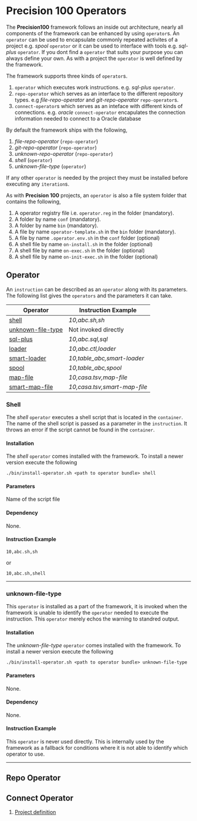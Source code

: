# Precision 100 Operators
The **Precision100** framework follows an inside out architecture, nearly all components of the framework can be enhanced by using `operator`s. An `operator` can be used to encapsulate commonly repeated activites of a project e.g. *spool* `operator` or it can be used to interface with tools e.g. *sql-plus* `operator`. If you dont find a `operator` that suits your purpose you can always define your own. As with a project the `operator` is well defined by the framework.

The framework supports three kinds of `operator`s. 
1. `operator` which executes work instructions. e.g. *sql-plus* `operator`. 
2. `repo-operator` which serves as an interface to the different repository types. e.g *file-repo-operator* and *git-repo-operator* `repo-operator`s.
3. `connect-operator`s which serves as an inteface with different kinds of connections. e.g. *oracle* `connect-operator` encapulates the connection information needed to connect to a Oracle database

By default the framework ships with the following,
1. *file-repo-operator* (`repo-operator`)
2. *git-repo-operator* (`repo-operator`)
3. *unknown-repo-operator* (`repo-operator`)
4. *shell* (`operator`)
5. *unknown-file-type* (`operator`)

If any other `operator` is needed by the project they must be installed before executing any `iteration`s.

As with **Precision 100** projects, an `operator` is also a file system folder that contains the following,
1. A operator registry file i.e. `operator.reg` in the folder (mandatory).
2. A folder by name `conf` (mandatory).
3. A folder by name `bin` (mandatory).
4. A file by name `operator-template.sh` in the `bin` folder (mandatory).
5. A file by name `.operator.env.sh` in the `conf` folder (optional)
6. A shell file by name `on-install.sh` in the folder (optional)
7. A shell file by name `on-exec.sh` in the folder (optional)
8. A shell file by name `on-init-exec.sh` in the folder (optional)
 

## Operator
An `instruction` can be described as an `operator` along with its parameters. The following list gives the `operators` and the parameters it can take.

| Operator | Instruction Example |
|----------|---------------------|
| [shell](#shell) | *10,abc.sh,sh* |
| [unknown-file-type](#unknown-file-type) | Not invoked directly |
| [sql-plus](#sql-plus) | *10,abc.sql,sql* |
| [loader](#loader) | *10,abc.ctl,loader* |
| [smart-loader](#smart-loader) | *10,table_abc,smart-loader* |
| [spool](#spool) | *10,table_abc,spool* |
| [map-file](#map-file) | *10,casa.tsv,map-file* |
| [smart-map-file](#smart-map-file) | *10,casa.tsv,smart-map-file* |


### Shell
The *shell* `operator` executes a shell script that is located in the `container`. The name of the shell script is passed as a parameter in the `instruction`. It throws an error if the script cannot be found in the `container`.

#### Installation
The *shell* `operator` comes installed with the framework. To install a newer version execute the following
```
./bin/install-operator.sh <path to operator bundle> shell
```
#### Parameters
Name of the script file

#### Dependency
None.

#### Instruction Example
```
10,abc.sh,sh
```
or
```
10,abc.sh,shell
```

---

### unknown-file-type
This `operator` is installed as a part of the framework, it is invoked when the framework is unable to identify the `operator` needed to execute the instruction. This `operator` merely echos the warning to standred output.

#### Installation
The *unknown-file-type* `operator` comes installed with the framework. To install a newer version execute the following
```
./bin/install-operator.sh <path to operator bundle> unknown-file-type
```

#### Parameters
None.

#### Dependency
None.

#### Instruction Example
This `operator` is never used directly. This is internally used by the framework as a fallback for conditions where it is not able to identify which operator to use.

---

## Repo Operator


## Connect Operator

1. [Project definition](#project-definition)
